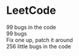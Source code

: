 # LeetCode

99 bugs in the code <br>
99 bugs <br>
Fix one up, patch it around <br>
256 little bugs in the code <br>
